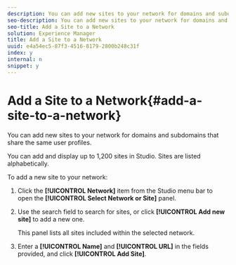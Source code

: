 ```yaml
---
description: You can add new sites to your network for domains and subdomains that share the same user profiles.
seo-description: You can add new sites to your network for domains and subdomains that share the same user profiles.
seo-title: Add a Site to a Network
solution: Experience Manager
title: Add a Site to a Network
uuid: e4a54ec5-87f3-4516-8179-2800b248c31f
index: y
internal: n
snippet: y
---
```


# Add a Site to a Network{#add-a-site-to-a-network}

You can add new sites to your network for domains and subdomains that share the same user profiles.

You can add and display up to 1,200 sites in Studio. Sites are listed alphabetically.

To add a new site to your network:

1. Click the **[!UICONTROL Network]** item from the Studio menu bar to open the **[!UICONTROL Select Network or Site]** panel.
1. Use the search field to search for sites, or click **[!UICONTROL Add new site]** to add a new one.

   This panel lists all sites included within the selected network.

1. Enter a **[!UICONTROL Name]** and **[!UICONTROL URL]** in the fields provided, and click **[!UICONTROL Add Site]**.

